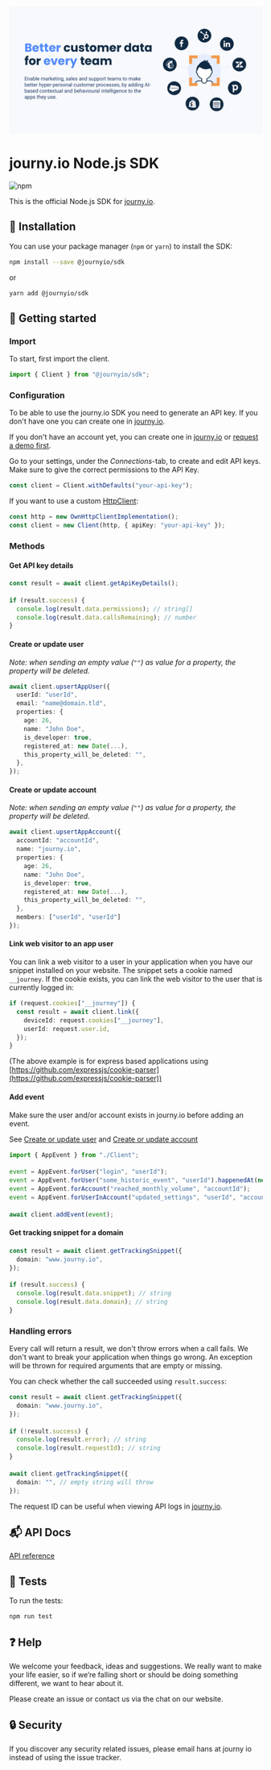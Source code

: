 [![journy.io](banner.png)](https://journy.io/?utm_source=github&utm_content=readme-js-sdk)

# journy.io Node.js SDK

![npm](https://img.shields.io/npm/v/@journyio/sdk?color=%234d84f5&style=flat-square)

This is the official Node.js SDK for [journy.io](https://journy.io?utm_source=github&utm_content=readme-js-sdk).

## 💾 Installation

You can use your package manager (`npm` or `yarn`) to install the SDK:

```bash
npm install --save @journyio/sdk
```
or
```bash
yarn add @journyio/sdk
```

## 🔌 Getting started

### Import

To start, first import the client.

```ts
import { Client } from "@journyio/sdk";
```

### Configuration

To be able to use the journy.io SDK you need to generate an API key. If you don't have one you can create one in [journy.io](https://system.journy.io?utm_source=github&utm_content=readme-js-sdk).

If you don't have an account yet, you can create one in [journy.io](https://system.journy.io/register?utm_source=github&utm_content=readme-js-sdk) or [request a demo first](https://www.journy.io/book-demo?utm_source=github&utm_content=readme-js-sdk).

Go to your settings, under the *Connections*-tab, to create and edit API keys. Make sure to give the correct permissions to the API Key.

```ts
const client = Client.withDefaults("your-api-key");
```

If you want to use a custom [HttpClient](https://github.com/journy-io/http):

```ts
const http = new OwnHttpClientImplementation();
const client = new Client(http, { apiKey: "your-api-key" });
```

### Methods

#### Get API key details

```ts
const result = await client.getApiKeyDetails();

if (result.success) {
  console.log(result.data.permissions); // string[]
  console.log(result.data.callsRemaining); // number
}
```

#### Create or update user

_Note: when sending an empty value (`""`) as value for a property, the property will be deleted._

```ts
await client.upsertAppUser({
  userId: "userId",
  email: "name@domain.tld",
  properties: {
    age: 26,
    name: "John Doe",
    is_developer: true,
    registered_at: new Date(...),
    this_property_will_be_deleted: "",
  },
});
```

#### Create or update account

_Note: when sending an empty value (`""`) as value for a property, the property will be deleted._

```ts
await client.upsertAppAccount({
  accountId: "accountId",
  name: "journy.io",
  properties: {
    age: 26,
    name: "John Doe",
    is_developer: true,
    registered_at: new Date(...),
    this_property_will_be_deleted: "",
  },
  members: ["userId", "userId"]
});
```

#### Link web visitor to an app user

You can link a web visitor to a user in your application when you have our snippet installed on your website. The snippet sets a cookie named `__journey`. If the cookie exists, you can link the web visitor to the user that is currently logged in:

```ts
if (request.cookies["__journey"]) {
  const result = await client.link({
    deviceId: request.cookies["__journey"],
    userId: request.user.id,
  });
}
```

(The above example is for express based applications using [https://github.com/expressjs/cookie-parser](https://github.com/expressjs/cookie-parser))

#### Add event

Make sure the user and/or account exists in journy.io before adding an event.

See [Create or update user](#create-or-update-user) and [Create or update account](#create-or-update-account)

```ts
import { AppEvent } from "./Client";

event = AppEvent.forUser("login", "userId");
event = AppEvent.forUser("some_historic_event", "userId").happenedAt(new Date(...));
event = AppEvent.forAccount("reached_monthly_volume", "accountId");
event = AppEvent.forUserInAccount("updated_settings", "userId", "accountId");

await client.addEvent(event);
```

#### Get tracking snippet for a domain

```ts
const result = await client.getTrackingSnippet({
  domain: "www.journy.io",
});

if (result.success) {
  console.log(result.data.snippet); // string
  console.log(result.data.domain); // string
}
```

### Handling errors

Every call will return a result, we don't throw errors when a call fails. We don't want to break your application when things go wrong. An exception will be thrown for required arguments that are empty or missing.

You can check whether the call succeeded using `result.success`:

```ts
const result = await client.getTrackingSnippet({
  domain: "www.journy.io",
});

if (!result.success) {
  console.log(result.error); // string
  console.log(result.requestId); // string
}

await client.getTrackingSnippet({
  domain: "", // empty string will throw
});
```

The request ID can be useful when viewing API logs in [journy.io](https://system.journy.io?utm_source=github&utm_content=readme-js-sdk).


## 📬 API Docs

[API reference](https://developers.journy.io)

## 💯 Tests

To run the tests:

```bash
npm run test
```

## ❓ Help

We welcome your feedback, ideas and suggestions. We really want to make your life easier, so if we’re falling short or should be doing something different, we want to hear about it.

Please create an issue or contact us via the chat on our website.

## 🔒 Security

If you discover any security related issues, please email hans at journy io instead of using the issue tracker.
